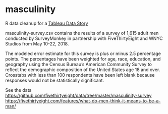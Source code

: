 # masculinity
R data cleanup for a [Tableau Data Story](https://public.tableau.com/app/profile/dan.gunn/viz/MasculinitySurvey_16723617677720/Story1)

masculinity-survey.csv contains the results of a survey of 1,615 adult men conducted by SurveyMonkey in partnership with FiveThirtyEight and WNYC Studios from May 10-22, 2018. 

The modeled error estimate for this survey is plus or minus 2.5 percentage points. The percentages have been weighted for age, race, education, and geography using the Census Bureau’s American Community Survey to reflect the demographic composition of the United States age 18 and over. 
Crosstabs with less than 100 respondents have been left blank because responses would not be statistically significant.

See the data
https://github.com/fivethirtyeight/data/tree/master/masculinity-survey
https://fivethirtyeight.com/features/what-do-men-think-it-means-to-be-a-man/
